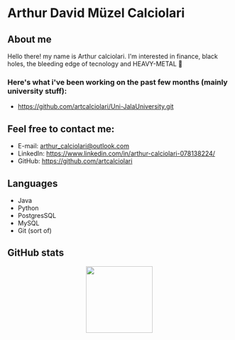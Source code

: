 # Arthur David Müzel Calciolari

## About me
Hello there! my name is Arthur calciolari. I'm interested in finance, black holes, the bleeding edge of tecnology and HEAVY-METAL 🤘



### Here's what i've been working on the past few months (mainly university stuff):
- https://github.com/artcalciolari/Uni-JalaUniversity.git

## Feel free to contact me:
- E-mail: arthur_calciolari@outlook.com
- LinkedIn: https://www.linkedin.com/in/arthur-calciolari-078138224/
- GitHub: https://github.com/artcalciolari

## Languages
- Java
- Python
- PostgresSQL
- MySQL
- Git (sort of)

## GitHub stats
<div align="center">
  <img height="150em" src="https://github-readme-stats.vercel.app/api/top-langs/?username=artcalciolari&layout=compact&langs_count=7&theme=bright"/>
</div>

